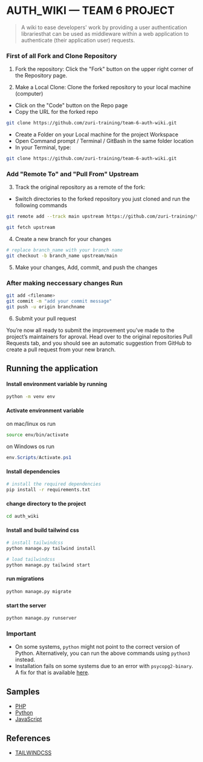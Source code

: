 # AUTH_WIKI &mdash; TEAM 6 PROJECT

> A wiki to ease developers' work by providing a user authentication librariesthat can be used as middleware within a web application to authenticate (their application user) requests.


### First of all Fork and Clone Repository

1. Fork the repository: Click the "Fork" button on the upper right corner of the Repository page.

2. Make a Local Clone: Clone the forked repository to your local machine (computer)

- Click on the "Code" button on the Repo page
- Copy the URL for the forked repo
```bash
git clone https://github.com/zuri-training/team-6-auth-wiki.git
```
- Create a Folder on your Local machine for the project Workspace
- Open Command prompt / Terminal / GitBash in the same folder location
- In your Terminal, type: 
```bash
git clone https://github.com/zuri-training/team-6-auth-wiki.git
```

### Add "Remote To" and "Pull From" Upstream

3. Track the original repository as a remote of the fork:

- Switch directories to the forked repository you just cloned and run the following commands

```bash
git remote add --track main upstream https://github.com/zuri-training/team-6-auth-wiki.git

git fetch upstream
```

4. Create a new branch for your changes

```bash
# replace branch_name with your branch name
git checkout -b branch_name upstream/main
```

5. Make your changes, Add, commit, and push the changes

### After making neccessary changes Run

```bash
git add <filename>
git commit -m "add your commit message"
git push -u origin branchname
```

6. Submit your pull request

You’re now all ready to submit the improvement you’ve made to the project’s maintainers for aproval. Head over to the original repositories Pull Requests tab, and you should see an automatic suggestion from GitHub to create a pull request from your new branch.

## Running the application

#### Install environment variable by running 
```bash
python -m venv env
```
#### Activate environment variable
on mac/linux os run 
```bash
source env/bin/activate
```
on Windows os run 

```powershell
env.Scripts/Activate.ps1
```
#### Install dependencies
```bash
# install the required dependencies
pip install -r requirements.txt
``` 
#### change directory to the project
```bash
cd auth_wiki
```
#### Install and build tailwind css
```bash
# install tailwindcss
python manage.py tailwind install

# load tailwindcss
python manage.py tailwind start
```

#### run migrations
```bash
python manage.py migrate
```
#### start the server
```bash
python manage.py runserver
```

### Important
* On some systems, `python` might not point to the correct version of Python. Alternatively, you can run the above commands using `python3` instead.
* Installation fails on some systems due to an error with `psycopg2-binary`. A fix for that is available [here](https://stackoverflow.com/questions/71390492/failed-error-to-install-psycopg2-binary-on-termux).
## Samples
* [PHP](samples/php/README.md)
* [Python](samples/python/README.md)
* [JavaScript](samples/javascript/README.md)
## References
* [TAILWINDCSS](https://django-tailwind.readthedocs.io/en/latest/installation.html#step-by-step-instructions)
